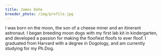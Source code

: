 ```yaml
---
title: James Dohe
breeder_photo: /img/profile.jpg
---
```


I was born on the moon, the son of a cheese miner and an itinerant astronaut. I began breeding moon dogs with my first lab kit in kindergarten, and developed a passion for making the floofiest floofs to ever floof. I graduated from Harvard with a degree in Dogology, and am currently studying for my Ph.Dog.
